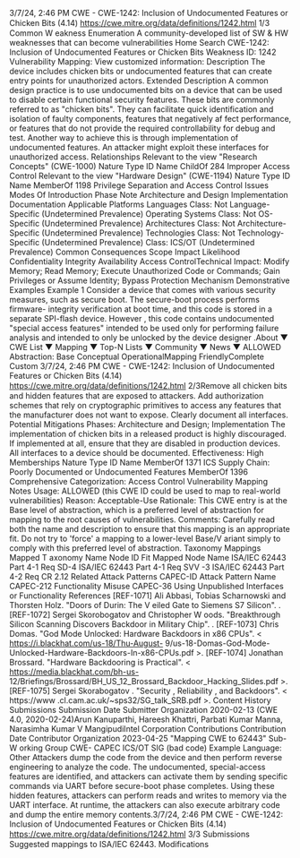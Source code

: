 3/7/24, 2:46 PM CWE - CWE-1242: Inclusion of Undocumented Features or Chicken Bits (4.14)
https://cwe.mitre.org/data/deﬁnitions/1242.html 1/3
Common W eakness Enumeration
A community-developed list of SW & HW weaknesses that can become
vulnerabilities
Home Search
CWE-1242: Inclusion of Undocumented Features or Chicken Bits
Weakness ID: 1242
Vulnerability Mapping: 
View customized information:
 Description
The device includes chicken bits or undocumented features that can create entry points for unauthorized actors.
 Extended Description
A common design practice is to use undocumented bits on a device that can be used to disable certain functional security features.
These bits are commonly referred to as "chicken bits". They can facilitate quick identification and isolation of faulty components,
features that negatively af fect performance, or features that do not provide the required controllability for debug and test. Another way
to achieve this is through implementation of undocumented features. An attacker might exploit these interfaces for unauthorized
access.
 Relationships
 Relevant to the view "Research Concepts" (CWE-1000)
Nature Type ID Name
ChildOf 284 Improper Access Control
 Relevant to the view "Hardware Design" (CWE-1194)
Nature Type ID Name
MemberOf 1198 Privilege Separation and Access Control Issues
 Modes Of Introduction
Phase Note
Architecture and Design
Implementation
Documentation
 Applicable Platforms
Languages
Class: Not Language-Specific (Undetermined Prevalence)
Operating Systems
Class: Not OS-Specific (Undetermined Prevalence)
Architectures
Class: Not Architecture-Specific (Undetermined Prevalence)
Technologies
Class: Not Technology-Specific (Undetermined Prevalence)
Class: ICS/OT (Undetermined Prevalence)
 Common Consequences
Scope Impact Likelihood
Confidentiality
Integrity
Availability
Access ControlTechnical Impact: Modify Memory; Read Memory; Execute Unauthorized Code or Commands; Gain Privileges or Assume
Identity; Bypass Protection Mechanism
 Demonstrative Examples
Example 1
Consider a device that comes with various security measures, such as secure boot. The secure-boot process performs firmware-
integrity verification at boot time, and this code is stored in a separate SPI-flash device. However , this code contains undocumented
"special access features" intended to be used only for performing failure analysis and intended to only be unlocked by the device
designer .About ▼ CWE List ▼ Mapping ▼ Top-N Lists ▼ Community ▼ News ▼
ALLOWED
Abstraction: Base
Conceptual OperationalMapping
FriendlyComplete Custom
3/7/24, 2:46 PM CWE - CWE-1242: Inclusion of Undocumented Features or Chicken Bits (4.14)
https://cwe.mitre.org/data/deﬁnitions/1242.html 2/3Remove all chicken bits and hidden features that are exposed to attackers. Add authorization schemes that rely on cryptographic
primitives to access any features that the manufacturer does not want to expose. Clearly document all interfaces.
 Potential Mitigations
Phases: Architecture and Design; Implementation
The implementation of chicken bits in a released product is highly discouraged. If implemented at all, ensure that they are
disabled in production devices. All interfaces to a device should be documented.
Effectiveness: High
 Memberships
Nature Type ID Name
MemberOf 1371 ICS Supply Chain: Poorly Documented or Undocumented Features
MemberOf 1396 Comprehensive Categorization: Access Control
 Vulnerability Mapping Notes
Usage: ALLOWED (this CWE ID could be used to map to real-world vulnerabilities)
Reason: Acceptable-Use
Rationale:
This CWE entry is at the Base level of abstraction, which is a preferred level of abstraction for mapping to the root causes of
vulnerabilities.
Comments:
Carefully read both the name and description to ensure that this mapping is an appropriate fit. Do not try to 'force' a mapping to a
lower-level Base/V ariant simply to comply with this preferred level of abstraction.
 Taxonomy Mappings
Mapped T axonomy Name Node ID Fit Mapped Node Name
ISA/IEC 62443 Part 4-1 Req SD-4
ISA/IEC 62443 Part 4-1 Req SVV -3
ISA/IEC 62443 Part 4-2 Req CR 2.12
 Related Attack Patterns
CAPEC-ID Attack Pattern Name
CAPEC-212 Functionality Misuse
CAPEC-36 Using Unpublished Interfaces or Functionality
 References
[REF-1071] Ali Abbasi, Tobias Scharnowski and Thorsten Holz. "Doors of Durin: The V eiled Gate to Siemens S7 Silicon".
.
[REF-1072] Sergei Skorobogatov and Christopher W oods. "Breakthrough Silicon Scanning Discovers Backdoor in Military Chip".
.
[REF-1073] Chris Domas. "God Mode Unlocked: Hardware Backdoors in x86 CPUs". < https://i.blackhat.com/us-18/Thu-August-
9/us-18-Domas-God-Mode-Unlocked-Hardware-Backdoors-In-x86-CPUs.pdf >.
[REF-1074] Jonathan Brossard. "Hardware Backdooring is Practical". < https://media.blackhat.com/bh-us-
12/Briefings/Brossard/BH\_US\_12\_Brossard\_Backdoor\_Hacking\_Slides.pdf >.
[REF-1075] Sergei Skorabogatov . "Security , Reliability , and Backdoors". < https://www .cl.cam.ac.uk/~sps32/SG\_talk\_SRB.pdf >.
 Content History
 Submissions
Submission Date Submitter Organization
2020-02-13
(CWE 4.0, 2020-02-24)Arun Kanuparthi, Hareesh Khattri, Parbati Kumar Manna, Narasimha
Kumar V MangipudiIntel Corporation
 Contributions
Contribution Date Contributor Organization
2023-04-25 "Mapping CWE to 62443" Sub-W orking Group CWE- CAPEC ICS/OT
SIG
(bad code) Example Language: Other 
Attackers dump the code from the device and then perform reverse engineering to analyze the code. The undocumented, special-access
features are identified, and attackers can activate them by sending specific commands via UART before secure-boot phase completes.
Using these hidden features, attackers can perform reads and writes to memory via the UART interface. At runtime, the attackers can also
execute arbitrary code and dump the entire memory contents.3/7/24, 2:46 PM CWE - CWE-1242: Inclusion of Undocumented Features or Chicken Bits (4.14)
https://cwe.mitre.org/data/deﬁnitions/1242.html 3/3
 Submissions
Suggested mappings to ISA/IEC 62443.
 Modifications